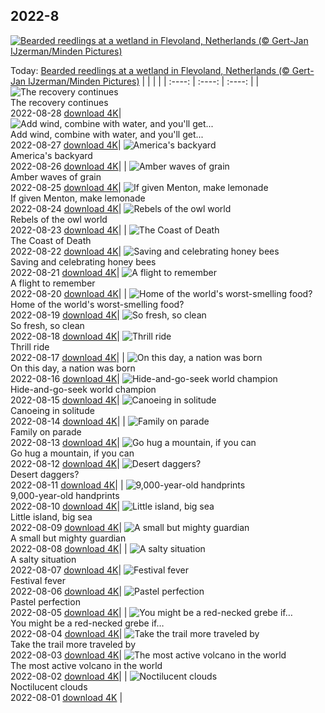## 2022-8
[![Bearded reedlings at a wetland in Flevoland, Netherlands (© Gert-Jan IJzerman/Minden Pictures)](https://cn.bing.com/th?id=OHR.BeardedTit_EN-US6692547915_UHD.jpg&w=1000)](https://cn.bing.com/th?id=OHR.BeardedTit_EN-US6692547915_UHD.jpg&pid=hp&w=3840&h=2160&rs=1&c=4)

Today: [Bearded reedlings at a wetland in Flevoland, Netherlands (© Gert-Jan IJzerman/Minden Pictures)](https://cn.bing.com/th?id=OHR.BeardedTit_EN-US6692547915_UHD.jpg&pid=hp&w=3840&h=2160&rs=1&c=4)
  |      |      |      |
| :----: | :----: | :----: |
| ![The recovery continues](https://cn.bing.com/th?id=OHR.MSHV_EN-US5482864526_UHD.jpg&pid=hp&w=384&h=216&rs=1&c=4) <br/> The recovery continues <br/> 2022-08-28  [download 4K](https://cn.bing.com/th?id=OHR.MSHV_EN-US5482864526_UHD.jpg&pid=hp&w=3840&h=2160&rs=1&c=4)| ![Add wind, combine with water, and you'll get...](https://cn.bing.com/th?id=OHR.PeljesacWind_EN-US5380116190_UHD.jpg&pid=hp&w=384&h=216&rs=1&c=4) <br/> Add wind, combine with water, and you'll get... <br/> 2022-08-27  [download 4K](https://cn.bing.com/th?id=OHR.PeljesacWind_EN-US5380116190_UHD.jpg&pid=hp&w=3840&h=2160&rs=1&c=4)| ![America's backyard](https://cn.bing.com/th?id=OHR.CascadesNP_EN-US3684575794_UHD.jpg&pid=hp&w=384&h=216&rs=1&c=4) <br/> America's backyard <br/> 2022-08-26  [download 4K](https://cn.bing.com/th?id=OHR.CascadesNP_EN-US3684575794_UHD.jpg&pid=hp&w=3840&h=2160&rs=1&c=4)|
| ![Amber waves of grain](https://cn.bing.com/th?id=OHR.WheatField_EN-US3537753695_UHD.jpg&pid=hp&w=384&h=216&rs=1&c=4) <br/> Amber waves of grain <br/> 2022-08-25  [download 4K](https://cn.bing.com/th?id=OHR.WheatField_EN-US3537753695_UHD.jpg&pid=hp&w=3840&h=2160&rs=1&c=4)| ![If given Menton, make lemonade](https://cn.bing.com/th?id=OHR.MentonFrance_EN-US3424001829_UHD.jpg&pid=hp&w=384&h=216&rs=1&c=4) <br/> If given Menton, make lemonade <br/> 2022-08-24  [download 4K](https://cn.bing.com/th?id=OHR.MentonFrance_EN-US3424001829_UHD.jpg&pid=hp&w=3840&h=2160&rs=1&c=4)| ![Rebels of the owl world](https://cn.bing.com/th?id=OHR.TenderMoment_EN-US3269942524_UHD.jpg&pid=hp&w=384&h=216&rs=1&c=4) <br/> Rebels of the owl world <br/> 2022-08-23  [download 4K](https://cn.bing.com/th?id=OHR.TenderMoment_EN-US3269942524_UHD.jpg&pid=hp&w=3840&h=2160&rs=1&c=4)|
| ![The Coast of Death](https://cn.bing.com/th?id=OHR.CostadaMorte_EN-US3132736041_UHD.jpg&pid=hp&w=384&h=216&rs=1&c=4) <br/> The Coast of Death <br/> 2022-08-22  [download 4K](https://cn.bing.com/th?id=OHR.CostadaMorte_EN-US3132736041_UHD.jpg&pid=hp&w=3840&h=2160&rs=1&c=4)| ![Saving and celebrating honey bees](https://cn.bing.com/th?id=OHR.BearProof_EN-US2982363241_UHD.jpg&pid=hp&w=384&h=216&rs=1&c=4) <br/> Saving and celebrating honey bees <br/> 2022-08-21  [download 4K](https://cn.bing.com/th?id=OHR.BearProof_EN-US2982363241_UHD.jpg&pid=hp&w=3840&h=2160&rs=1&c=4)| ![A flight to remember](https://cn.bing.com/th?id=OHR.SolarImpulse2_EN-US2864472613_UHD.jpg&pid=hp&w=384&h=216&rs=1&c=4) <br/> A flight to remember <br/> 2022-08-20  [download 4K](https://cn.bing.com/th?id=OHR.SolarImpulse2_EN-US2864472613_UHD.jpg&pid=hp&w=3840&h=2160&rs=1&c=4)|
| ![Home of the world's worst-smelling food?](https://cn.bing.com/th?id=OHR.SourHerring_EN-US2672490827_UHD.jpg&pid=hp&w=384&h=216&rs=1&c=4) <br/> Home of the world's worst-smelling food? <br/> 2022-08-19  [download 4K](https://cn.bing.com/th?id=OHR.SourHerring_EN-US2672490827_UHD.jpg&pid=hp&w=3840&h=2160&rs=1&c=4)| ![So fresh, so clean](https://cn.bing.com/th?id=OHR.AquarioNatural_EN-US2602910599_UHD.jpg&pid=hp&w=384&h=216&rs=1&c=4) <br/> So fresh, so clean <br/> 2022-08-18  [download 4K](https://cn.bing.com/th?id=OHR.AquarioNatural_EN-US2602910599_UHD.jpg&pid=hp&w=3840&h=2160&rs=1&c=4)| ![Thrill ride](https://cn.bing.com/th?id=OHR.GreatWhiteRoller_EN-US2453743631_UHD.jpg&pid=hp&w=384&h=216&rs=1&c=4) <br/> Thrill ride <br/> 2022-08-17  [download 4K](https://cn.bing.com/th?id=OHR.GreatWhiteRoller_EN-US2453743631_UHD.jpg&pid=hp&w=3840&h=2160&rs=1&c=4)|
| ![On this day, a nation was born](https://cn.bing.com/th?id=OHR.ChittorgarhFort_EN-US2246278299_UHD.jpg&pid=hp&w=384&h=216&rs=1&c=4) <br/> On this day, a nation was born <br/> 2022-08-16  [download 4K](https://cn.bing.com/th?id=OHR.ChittorgarhFort_EN-US2246278299_UHD.jpg&pid=hp&w=3840&h=2160&rs=1&c=4)| ![Hide-and-go-seek world champion](https://cn.bing.com/th?id=OHR.PantherChameleon_EN-US2150362477_UHD.jpg&pid=hp&w=384&h=216&rs=1&c=4) <br/> Hide-and-go-seek world champion <br/> 2022-08-15  [download 4K](https://cn.bing.com/th?id=OHR.PantherChameleon_EN-US2150362477_UHD.jpg&pid=hp&w=3840&h=2160&rs=1&c=4)| ![Canoeing in solitude](https://cn.bing.com/th?id=OHR.BoundaryWaters_EN-US1592534087_UHD.jpg&pid=hp&w=384&h=216&rs=1&c=4) <br/> Canoeing in solitude <br/> 2022-08-14  [download 4K](https://cn.bing.com/th?id=OHR.BoundaryWaters_EN-US1592534087_UHD.jpg&pid=hp&w=3840&h=2160&rs=1&c=4)|
| ![Family on parade](https://cn.bing.com/th?id=OHR.AmboseliElephants_EN-US1510486473_UHD.jpg&pid=hp&w=384&h=216&rs=1&c=4) <br/> Family on parade <br/> 2022-08-13  [download 4K](https://cn.bing.com/th?id=OHR.AmboseliElephants_EN-US1510486473_UHD.jpg&pid=hp&w=3840&h=2160&rs=1&c=4)| ![Go hug a mountain, if you can](https://cn.bing.com/th?id=OHR.MtTsubakuro_EN-US2985513957_UHD.jpg&pid=hp&w=384&h=216&rs=1&c=4) <br/> Go hug a mountain, if you can <br/> 2022-08-12  [download 4K](https://cn.bing.com/th?id=OHR.MtTsubakuro_EN-US2985513957_UHD.jpg&pid=hp&w=3840&h=2160&rs=1&c=4)| ![Desert daggers?](https://cn.bing.com/th?id=OHR.AnniversaryJTNP_EN-US2914674933_UHD.jpg&pid=hp&w=384&h=216&rs=1&c=4) <br/> Desert daggers? <br/> 2022-08-11  [download 4K](https://cn.bing.com/th?id=OHR.AnniversaryJTNP_EN-US2914674933_UHD.jpg&pid=hp&w=3840&h=2160&rs=1&c=4)|
| ![9,000-year-old handprints](https://cn.bing.com/th?id=OHR.CuevaManos_EN-US2810052050_UHD.jpg&pid=hp&w=384&h=216&rs=1&c=4) <br/> 9,000-year-old handprints <br/> 2022-08-10  [download 4K](https://cn.bing.com/th?id=OHR.CuevaManos_EN-US2810052050_UHD.jpg&pid=hp&w=3840&h=2160&rs=1&c=4)| ![Little island, big sea](https://cn.bing.com/th?id=OHR.EsPantaleu_EN-US2555315913_UHD.jpg&pid=hp&w=384&h=216&rs=1&c=4) <br/> Little island, big sea <br/> 2022-08-09  [download 4K](https://cn.bing.com/th?id=OHR.EsPantaleu_EN-US2555315913_UHD.jpg&pid=hp&w=3840&h=2160&rs=1&c=4)| ![A small but mighty guardian](https://cn.bing.com/th?id=OHR.SpringPoint_EN-US2439443308_UHD.jpg&pid=hp&w=384&h=216&rs=1&c=4) <br/> A small but mighty guardian <br/> 2022-08-08  [download 4K](https://cn.bing.com/th?id=OHR.SpringPoint_EN-US2439443308_UHD.jpg&pid=hp&w=3840&h=2160&rs=1&c=4)|
| ![A salty situation](https://cn.bing.com/th?id=OHR.SFSaltFlats_EN-US2301713772_UHD.jpg&pid=hp&w=384&h=216&rs=1&c=4) <br/> A salty situation <br/> 2022-08-07  [download 4K](https://cn.bing.com/th?id=OHR.SFSaltFlats_EN-US2301713772_UHD.jpg&pid=hp&w=3840&h=2160&rs=1&c=4)| ![Festival fever](https://cn.bing.com/th?id=OHR.MilitaryTattoo_EN-US2404986711_UHD.jpg&pid=hp&w=384&h=216&rs=1&c=4) <br/> Festival fever <br/> 2022-08-06  [download 4K](https://cn.bing.com/th?id=OHR.MilitaryTattoo_EN-US2404986711_UHD.jpg&pid=hp&w=3840&h=2160&rs=1&c=4)| ![Pastel perfection](https://cn.bing.com/th?id=OHR.BangladeshWaterLilies_EN-US1994505786_UHD.jpg&pid=hp&w=384&h=216&rs=1&c=4) <br/> Pastel perfection <br/> 2022-08-05  [download 4K](https://cn.bing.com/th?id=OHR.BangladeshWaterLilies_EN-US1994505786_UHD.jpg&pid=hp&w=3840&h=2160&rs=1&c=4)|
| ![You might be a red-necked grebe if…](https://cn.bing.com/th?id=OHR.RedneckedGrebe_EN-US1190259802_UHD.jpg&pid=hp&w=384&h=216&rs=1&c=4) <br/> You might be a red-necked grebe if… <br/> 2022-08-04  [download 4K](https://cn.bing.com/th?id=OHR.RedneckedGrebe_EN-US1190259802_UHD.jpg&pid=hp&w=3840&h=2160&rs=1&c=4)| ![Take the trail more traveled by](https://cn.bing.com/th?id=OHR.HickmanBridge_EN-US1087333208_UHD.jpg&pid=hp&w=384&h=216&rs=1&c=4) <br/> Take the trail more traveled by <br/> 2022-08-03  [download 4K](https://cn.bing.com/th?id=OHR.HickmanBridge_EN-US1087333208_UHD.jpg&pid=hp&w=3840&h=2160&rs=1&c=4)| ![The most active volcano in the world](https://cn.bing.com/th?id=OHR.LavaTube_EN-US0984183891_UHD.jpg&pid=hp&w=384&h=216&rs=1&c=4) <br/> The most active volcano in the world <br/> 2022-08-02  [download 4K](https://cn.bing.com/th?id=OHR.LavaTube_EN-US0984183891_UHD.jpg&pid=hp&w=3840&h=2160&rs=1&c=4)|
| ![Noctilucent clouds](https://cn.bing.com/th?id=OHR.NoctilucentClouds_EN-US0838966037_UHD.jpg&pid=hp&w=384&h=216&rs=1&c=4) <br/> Noctilucent clouds <br/> 2022-08-01  [download 4K](https://cn.bing.com/th?id=OHR.NoctilucentClouds_EN-US0838966037_UHD.jpg&pid=hp&w=3840&h=2160&rs=1&c=4) |